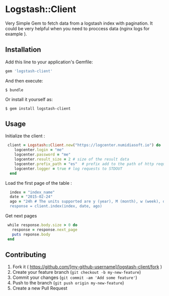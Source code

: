 # Logstash::Client

Very Simple Gem to fetch data from a logstash index with pagination. It could be very helpful when you need to proccess data (nginx logs for example ).


## Installation

Add this line to your application's Gemfile:

```ruby
gem 'logstash-client'
```

And then execute:

    $ bundle

Or install it yourself as:

    $ gem install logstash-client

## Usage

Initialize the client :

```ruby
 client = Logstash::Client.new("https://logcenter.numidiasoft.io") do |logcenter|
    logcenter.login = "me"   
    logcenter.password = "me"
    logcenter.result_size = 2 # size of the result data
    logcenter.prefix_path = "es"  # prefix add to the path of http request
    logcenter.logger = true # log requests to STDOUT
  end 
```
Load the first page of the table : 

```ruby
  index = "index_name"
  date = "2015-02-24"        
  ago = "24h # The units supported are y (year), M (month), w (week), d (day), h (hour), m (minute), and s (second).
  response = client.index(index, date, ago)
```
Get next pages

```ruby
 while response.body.size > 0 do
   response = response.next_page
   puts reponse.body
 end
```

## Contributing

1. Fork it ( https://github.com/[my-github-username]/logstash-client/fork )
2. Create your feature branch (`git checkout -b my-new-feature`)
3. Commit your changes (`git commit -am 'Add some feature'`)
4. Push to the branch (`git push origin my-new-feature`)
5. Create a new Pull Request
